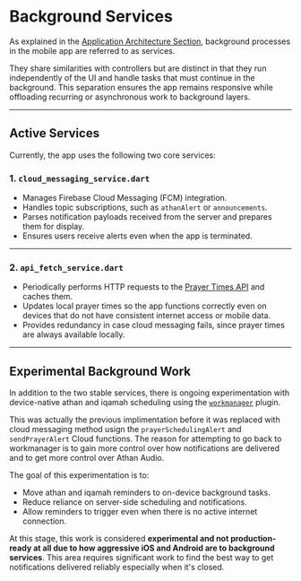 # Background Services

As explained in the [Application Architecture Section](./application-architecture.md), background processes in the mobile app are referred to as services.

They share similarities with controllers but are distinct in that they run independently of the UI and handle tasks that must continue in the background. This separation ensures the app remains responsive while offloading recurring or asynchronous work to background layers.

---

## Active Services

Currently, the app uses the following two core services:

### 1. `cloud_messaging_service.dart`

- Manages Firebase Cloud Messaging (FCM) integration.  
- Handles topic subscriptions, such as `athanAlert` or `announcements`.  
- Parses notification payloads received from the server and prepares them for display.  
- Ensures users receive alerts even when the app is terminated. 

---

### 2. `api_fetch_service.dart`

- Periodically performs HTTP requests to the [Prayer Times API](../../server-side/prayer-times-api.md) and caches them.
- Updates local prayer times so the app functions correctly even on devices that do not have consistent internet access or mobile data.  
- Provides redundancy in case cloud messaging fails, since prayer times are always available locally.

---

## Experimental Background Work

In addition to the two stable services, there is ongoing experimentation with device-native athan and iqamah scheduling using the [`workmanager`](https://pub.dev/packages/workmanager) plugin.

This was actually the previous implimentation before it was replaced with cloud messaging method usign the `prayerSchedulingAlert` and `sendPrayerAlert` Cloud functions. The reason for attempting to go back to workmanager is to gain more control over how notifications are delivered and to get more control over Athan Audio.

The goal of this experimentation is to:  

- Move athan and iqamah reminders to on-device background tasks.  
- Reduce reliance on server-side scheduling and notifications.  
- Allow reminders to trigger even when there is no active internet connection.  

At this stage, this work is considered **experimental and not production-ready at all due to how aggressive iOS and Android are to background services**. This area requires significant work to find the best way to get notifications delivered reliably especially when it's closed.
